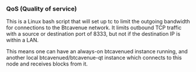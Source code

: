 ### QoS (Quality of service) ###

This is a Linux bash script that will set up tc to limit the outgoing bandwidth for connections to the Btcavenue network. It limits outbound TCP traffic with a source or destination port of 8333, but not if the destination IP is within a LAN.

This means one can have an always-on btcavenued instance running, and another local btcavenued/btcavenue-qt instance which connects to this node and receives blocks from it.
